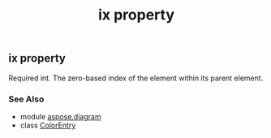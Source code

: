 ﻿---
title: ix property
second_title: Aspose.Diagram for Python via .NET API References
description: 
type: docs
weight: 40
url: /python-net/aspose.diagram/colorentry/ix/
is_root: false
---

## ix property


Required int. The zero-based index of the element within its parent element.

### See Also
* module [aspose.diagram](../../)
* class [ColorEntry](/diagram/python-net/aspose.diagram/colorentry)

